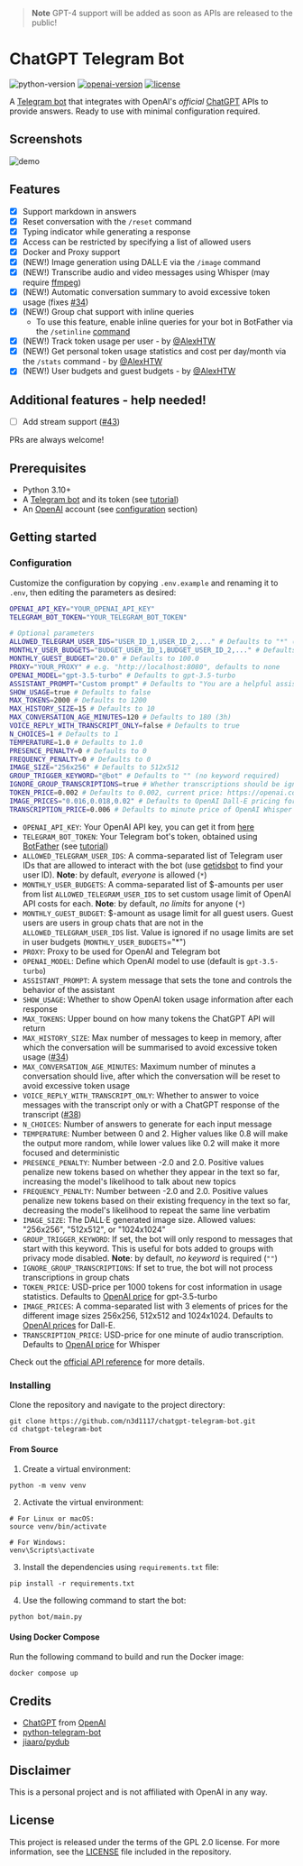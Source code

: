 > **Note**
> GPT-4 support will be added as soon as APIs are released to the public!

# ChatGPT Telegram Bot
![python-version](https://img.shields.io/badge/python-3.10-blue.svg)
[![openai-version](https://img.shields.io/badge/openai-0.27.2-orange.svg)](https://openai.com/)
[![license](https://img.shields.io/badge/License-GPL%202.0-brightgreen.svg)](LICENSE)

A [Telegram bot](https://core.telegram.org/bots/api) that integrates with OpenAI's _official_ [ChatGPT](https://openai.com/blog/chatgpt/) APIs to provide answers. Ready to use with minimal configuration required.

## Screenshots
![demo](https://user-images.githubusercontent.com/11541888/225114786-0d639854-b3e1-4214-b49a-e51ce8c40387.png)

## Features
- [x] Support markdown in answers
- [x] Reset conversation with the `/reset` command
- [x] Typing indicator while generating a response
- [x] Access can be restricted by specifying a list of allowed users
- [x] Docker and Proxy support
- [x] (NEW!) Image generation using DALL·E via the `/image` command
- [x] (NEW!) Transcribe audio and video messages using Whisper (may require [ffmpeg](https://ffmpeg.org))
- [x] (NEW!) Automatic conversation summary to avoid excessive token usage (fixes [#34](https://github.com/n3d1117/chatgpt-telegram-bot/issues/34))
- [x] (NEW!) Group chat support with inline queries 
  - To use this feature, enable inline queries for your bot in BotFather via the `/setinline` [command](https://core.telegram.org/bots/inline)
- [x] (NEW!) Track token usage per user - by [@AlexHTW](https://github.com/AlexHTW)
- [x] (NEW!) Get personal token usage statistics and cost per day/month via the `/stats` command - by [@AlexHTW](https://github.com/AlexHTW)
- [x] (NEW!) User budgets and guest budgets - by [@AlexHTW](https://github.com/AlexHTW)

## Additional features - help needed!
- [ ] Add stream support ([#43](https://github.com/n3d1117/chatgpt-telegram-bot/issues/43))

PRs are always welcome!

## Prerequisites
- Python 3.10+
- A [Telegram bot](https://core.telegram.org/bots#6-botfather) and its token (see [tutorial](https://core.telegram.org/bots/tutorial#obtain-your-bot-token))
- An [OpenAI](https://openai.com) account (see [configuration](#configuration) section)

## Getting started

### Configuration
Customize the configuration by copying `.env.example` and renaming it to `.env`, then editing the parameters as desired:
```bash
OPENAI_API_KEY="YOUR_OPENAI_API_KEY"
TELEGRAM_BOT_TOKEN="YOUR_TELEGRAM_BOT_TOKEN"

# Optional parameters
ALLOWED_TELEGRAM_USER_IDS="USER_ID_1,USER_ID_2,..." # Defaults to "*" (everyone)
MONTHLY_USER_BUDGETS="BUDGET_USER_ID_1,BUDGET_USER_ID_2,..." # Defaults to "*" (no restrictions)
MONTHLY_GUEST_BUDGET="20.0" # Defaults to 100.0
PROXY="YOUR_PROXY" # e.g. "http://localhost:8080", defaults to none
OPENAI_MODEL="gpt-3.5-turbo" # Defaults to gpt-3.5-turbo
ASSISTANT_PROMPT="Custom prompt" # Defaults to "You are a helpful assistant."
SHOW_USAGE=true # Defaults to false
MAX_TOKENS=2000 # Defaults to 1200
MAX_HISTORY_SIZE=15 # Defaults to 10
MAX_CONVERSATION_AGE_MINUTES=120 # Defaults to 180 (3h)
VOICE_REPLY_WITH_TRANSCRIPT_ONLY=false # Defaults to true
N_CHOICES=1 # Defaults to 1
TEMPERATURE=1.0 # Defaults to 1.0
PRESENCE_PENALTY=0 # Defaults to 0
FREQUENCY_PENALTY=0 # Defaults to 0
IMAGE_SIZE="256x256" # Defaults to 512x512
GROUP_TRIGGER_KEYWORD="@bot" # Defaults to "" (no keyword required)
IGNORE_GROUP_TRANSCRIPTIONS=true # Whether transcriptions should be ignored in group chats. Defaults to true
TOKEN_PRICE=0.002 # Defaults to 0.002, current price: https://openai.com/pricing
IMAGE_PRICES="0.016,0.018,0.02" # Defaults to OpenAI Dall-E pricing for sizes 256x256,512x512,1024x1024
TRANSCRIPTION_PRICE=0.006 # Defaults to minute price of OpenAI Whisper of 0.006
```
* `OPENAI_API_KEY`: Your OpenAI API key, you can get it from [here](https://platform.openai.com/account/api-keys)
* `TELEGRAM_BOT_TOKEN`: Your Telegram bot's token, obtained using [BotFather](http://t.me/botfather) (see [tutorial](https://core.telegram.org/bots/tutorial#obtain-your-bot-token))
* `ALLOWED_TELEGRAM_USER_IDS`: A comma-separated list of Telegram user IDs that are allowed to interact with the bot (use [getidsbot](https://t.me/getidsbot) to find your user ID). **Note**: by default, *everyone* is allowed (`*`)
* `MONTHLY_USER_BUDGETS`: A comma-separated list of $-amounts per user from list `ALLOWED_TELEGRAM_USER_IDS` to set custom usage limit of OpenAI API costs for each. **Note**: by default, *no limits* for anyone (`*`)
* `MONTHLY_GUEST_BUDGET`: $-amount as usage limit for all guest users. Guest users are users in group chats that are not in the `ALLOWED_TELEGRAM_USER_IDS` list. Value is ignored if no usage limits are set in user budgets (`MONTHLY_USER_BUDGETS`="*")
* `PROXY`: Proxy to be used for OpenAI and Telegram bot
* `OPENAI_MODEL`: Define which OpenAI model to use (default is `gpt-3.5-turbo`)
* `ASSISTANT_PROMPT`: A system message that sets the tone and controls the behavior of the assistant
* `SHOW_USAGE`: Whether to show OpenAI token usage information after each response
* `MAX_TOKENS`: Upper bound on how many tokens the ChatGPT API will return
* `MAX_HISTORY_SIZE`: Max number of messages to keep in memory, after which the conversation will be summarised to avoid excessive token usage ([#34](https://github.com/n3d1117/chatgpt-telegram-bot/issues/34))
* `MAX_CONVERSATION_AGE_MINUTES`: Maximum number of minutes a conversation should live, after which the conversation will be reset to avoid excessive token usage
* `VOICE_REPLY_WITH_TRANSCRIPT_ONLY`: Whether to answer to voice messages with the transcript only or with a ChatGPT response of the transcript ([#38](https://github.com/n3d1117/chatgpt-telegram-bot/issues/38))
* `N_CHOICES`: Number of answers to generate for each input message
* `TEMPERATURE`: Number between 0 and 2. Higher values like 0.8 will make the output more random, while lower values like 0.2 will make it more focused and deterministic
* `PRESENCE_PENALTY`: Number between -2.0 and 2.0. Positive values penalize new tokens based on whether they appear in the text so far, increasing the model's likelihood to talk about new topics
* `FREQUENCY_PENALTY`: Number between -2.0 and 2.0. Positive values penalize new tokens based on their existing frequency in the text so far, decreasing the model's likelihood to repeat the same line verbatim
* `IMAGE_SIZE`: The DALL·E generated image size. Allowed values: "256x256", "512x512", or "1024x1024"
* `GROUP_TRIGGER_KEYWORD`: If set, the bot will only respond to messages that start with this keyword. This is useful for bots added to groups with privacy mode disabled. **Note**: by default, *no keyword* is required (`""`)
* `IGNORE_GROUP_TRANSCRIPTIONS`: If set to true, the bot will not process transcriptions in group chats
* `TOKEN_PRICE`: USD-price per 1000 tokens for cost information in usage statistics. Defaults to [OpenAI price](https://openai.com/pricing) for gpt-3.5-turbo
* `IMAGE_PRICES`: A comma-separated list with 3 elements of prices for the different image sizes 256x256, 512x512 and 1024x1024. Defaults to [OpenAI prices](https://openai.com/pricing) for Dall-E.
* `TRANSCRIPTION_PRICE`: USD-price for one minute of audio transcription. Defaults to [OpenAI price](https://openai.com/pricing) for Whisper

Check out the [official API reference](https://platform.openai.com/docs/api-reference/chat) for more details.

### Installing
Clone the repository and navigate to the project directory:

```shell
git clone https://github.com/n3d1117/chatgpt-telegram-bot.git
cd chatgpt-telegram-bot
```

#### From Source
1. Create a virtual environment:
```shell
python -m venv venv
```

2. Activate the virtual environment:
```shell
# For Linux or macOS:
source venv/bin/activate

# For Windows:
venv\Scripts\activate
```

3. Install the dependencies using `requirements.txt` file:
```shell
pip install -r requirements.txt
```

4. Use the following command to start the bot:
```
python bot/main.py
```

#### Using Docker Compose

Run the following command to build and run the Docker image:
```shell
docker compose up
```

## Credits
- [ChatGPT](https://chat.openai.com/chat) from [OpenAI](https://openai.com)
- [python-telegram-bot](https://python-telegram-bot.org)
- [jiaaro/pydub](https://github.com/jiaaro/pydub)

## Disclaimer
This is a personal project and is not affiliated with OpenAI in any way.

## License
This project is released under the terms of the GPL 2.0 license. For more information, see the [LICENSE](LICENSE) file included in the repository.
